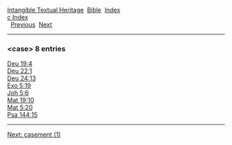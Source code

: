 [Intangible Textual Heritage](../../index)  [Bible](../index) 
[Index](index)   
[c Index](_c_)  
  [Previous](c01940)  [Next](c01942) 

------------------------------------------------------------------------

### &lt;case&gt; 8 entries

[Deu 19:4](../kjv/deu019.htm#004)  
[Deu 22:1](../kjv/deu022.htm#001)  
[Deu 24:13](../kjv/deu024.htm#013)  
[Exo 5:19](../kjv/exo005.htm#019)  
[Joh 5:6](../kjv/joh005.htm#006)  
[Mat 19:10](../kjv/mat019.htm#010)  
[Mat 5:20](../kjv/mat005.htm#020)  
[Psa 144:15](../kjv/psa144.htm#015)  

------------------------------------------------------------------------

[Next: casement (1)](c01942)
